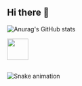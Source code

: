 ## Hi there 👋

![Anurag's GitHub stats](https://github-readme-stats.vercel.app/api?username=brunoFelix14&show_icons=true&theme=midnight-purple) 

<img height = 50 src="https://cdn.jsdelivr.net/gh/devicons/devicon@latest/icons/c/c-original.svg" />

##

![Snake animation](https://github.com/brunoFelix14)

<!--
**brunoFelix14/brunoFelix14** is a ✨ _special_ ✨ repository because its `README.md` (this file) appears on your GitHub profile.

Here are some ideas to get you started:

- 🔭 I’m currently working on ...
- 🌱 I’m currently learning ...
- 👯 I’m looking to collaborate on ...
- 🤔 I’m looking for help with ...
- 💬 Ask me about ...
- 📫 How to reach me: ...
- 😄 Pronouns: ...
- ⚡ Fun fact: ...
-->
